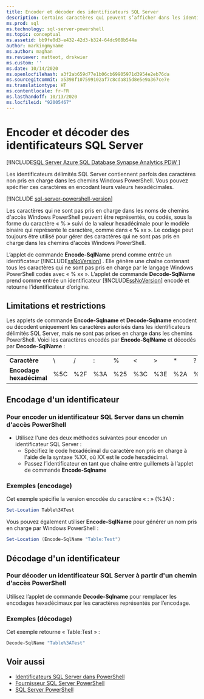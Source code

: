 ```yaml
---
title: Encoder et décoder des identificateurs SQL Server
description: Certains caractères qui peuvent s’afficher dans les identificateurs délimités de SQL Server ne sont pas pris en charge dans les chemins d’accès Windows PowerShell. Découvrez comment les inclure en les représentant avec leurs valeurs hexadécimales.
ms.prod: sql
ms.technology: sql-server-powershell
ms.topic: conceptual
ms.assetid: bb9fe0d3-e432-42d3-b324-64dc908b544a
author: markingmyname
ms.author: maghan
ms.reviewer: matteot, drskwier
ms.custom: ''
ms.date: 10/14/2020
ms.openlocfilehash: a3f2ab659d77e1b06cb69905971d3954e2eb76da
ms.sourcegitcommit: a5398f107599102af7c8cda815d8e5e9a367ce7e
ms.translationtype: HT
ms.contentlocale: fr-FR
ms.lasthandoff: 10/13/2020
ms.locfileid: "92005467"
---
```

# <a name="encode-and-decode-sql-server-identifiers"></a>Encoder et décoder des identificateurs SQL Server

[!INCLUDE[SQL Server Azure SQL Database Synapse Analytics PDW ](../includes/applies-to-version/sql-asdb-asdbmi-asa-pdw.md)]

Les identificateurs délimités SQL Server contiennent parfois des caractères non pris en charge dans les chemins Windows PowerShell. Vous pouvez spécifier ces caractères en encodant leurs valeurs hexadécimales.

[!INCLUDE [sql-server-powershell-version](../includes/sql-server-powershell-version.md)]

Les caractères qui ne sont pas pris en charge dans les noms de chemins d'accès Windows PowerShell peuvent être représentés, ou codés, sous la forme du caractère « % » suivi de la valeur hexadécimale pour le modèle binaire qui représente le caractère, comme dans « **%** xx ». Le codage peut toujours être utilisé pour gérer des caractères qui ne sont pas pris en charge dans les chemins d'accès Windows PowerShell.

L’applet de commande **Encode-SqlName** prend comme entrée un identificateur [!INCLUDE[ssNoVersion](../includes/ssnoversion-md.md)] . Elle génère une chaîne contenant tous les caractères qui ne sont pas pris en charge par le langage Windows PowerShell codés avec « % xx ». L’applet de commande **Decode-SqlName** prend comme entrée un identificateur [!INCLUDE[ssNoVersion](../includes/ssnoversion-md.md)] encodé et retourne l’identificateur d’origine.  

## <a name="limitations-and-restrictions"></a>Limitations et restrictions

Les applets de commande **Encode-Sqlname** et **Decode-Sqlname** encodent ou décodent uniquement les caractères autorisés dans les identificateurs délimités SQL Server, mais ne sont pas prises en charge dans les chemins PowerShell. Voici les caractères encodés par **Encode-SqlName** et décodés par **Decode-SqlName** :

|||||||||||||
|-|-|-|-|-|-|-|-|-|-|-|-|
|**Caractère**|\ |/|:|%|\<|>|*|?|[|]|&#124;|  
|**Encodage hexadécimal**|%5C|%2F|%3A|%25|%3C|%3E|%2A|%3F|%5B|%5D|%7C|

## <a name="encoding-an-identifier"></a>Encodage d'un identificateur  

### <a name="to-encode-a-sql-server-identifier-in-a-powershell-path"></a>Pour encoder un identificateur SQL Server dans un chemin d'accès PowerShell

- Utilisez l'une des deux méthodes suivantes pour encoder un identificateur SQL Server :
    - Spécifiez le code hexadécimal du caractère non pris en charge à l'aide de la syntaxe %XX, où XX est le code hexadécimal.
    - Passez l’identificateur en tant que chaîne entre guillemets à l’applet de commande **Encode-Sqlname**

### <a name="examples-encoding"></a>Exemples (encodage)

Cet exemple spécifie la version encodée du caractère « : » (%3A) :

```powershell
Set-Location Table%3ATest
```

Vous pouvez également utiliser **Encode-SqlName** pour générer un nom pris en charge par Windows PowerShell :

```powershell
Set-Location (Encode-SqlName "Table:Test")
```

## <a name="decoding-an-identifier"></a>Décodage d'un identificateur

### <a name="to-decode-a-sql-server-identifier-from-a-powershell-path"></a>Pour décoder un identificateur SQL Server à partir d'un chemin d'accès PowerShell

Utilisez l’applet de commande **Decode-Sqlname** pour remplacer les encodages hexadécimaux par les caractères représentés par l’encodage.

### <a name="examples-decoding"></a>Exemples (décodage)

Cet exemple retourne « Table:Test » :

```powershell
Decode-SqlName "Table%3ATest"
```

## <a name="see-also"></a>Voir aussi

- [Identificateurs SQL Server dans PowerShell](sql-server-identifiers-in-powershell.md)
- [Fournisseur SQL Server PowerShell](sql-server-powershell-provider.md)
- [SQL Server PowerShell](sql-server-powershell.md)  
